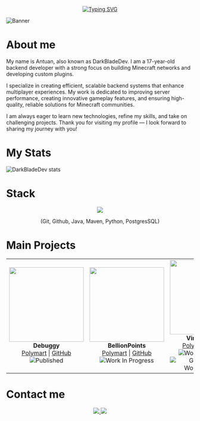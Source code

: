<p align="center">
  <a href="https://git.io/typing-svg"><img src="https://readme-typing-svg.demolab.com?font=Fira+Code&pause=1000&color=B41DF7&center=true&width=435&lines=I+am+DarkBladeDev.;Backend+programmer;Server+%26+Network+developer;Programming+is+elegant+%F0%9F%A7%A0+%E2%9C%A8" alt="Typing SVG" /></a>
</p>

![Banner](https://github.com/user-attachments/assets/da80ddbf-0e5e-4647-b576-b302843622f1)

# About me
My name is Antuan, also known as DarkBladeDev. I am a 17-year-old backend developer with a strong focus on building Minecraft networks and developing custom plugins.

I specialize in creating efficient, scalable backend systems that enhance multiplayer experiences. My work is dedicated to improving server performance, creating innovative gameplay features, and ensuring high-quality, reliable solutions for Minecraft communities.

I am always eager to learn new technologies, refine my skills, and take on challenging projects. Thank you for visiting my profile — I look forward to sharing my journey with you!



# My Stats
![DarkBladeDev stats](https://github-readme-stats.vercel.app/api?username=DarkBladeDev&show_icons=true&theme=tokyonight)

# Stack
<p align="center">
  <img src="https://skillicons.dev/icons?i=git,github,java,maven,python,postgres&perline=3" />
  <p align="center">(Git, Github, Java, Maven, Python, PostgresSQL)</p>
</p>

# Main Projects

<table>
  <tr>
    <td align="center">
      <img src="https://github.com/user-attachments/assets/47983821-ee24-402c-be5c-db67b5fcb9ba" width="200px" height="200px"><br/>
      <b>Debuggy</b><br/>
      <a href="https://polymart.org/product/7331/debuggy" target="_blank">Polymart</a> |
      <a href="#">GitHub</a><br/>
      <img alt="Published" src="https://img.shields.io/badge/Status-Published-green?style=flat">
    </td>
    <td align="center">
      <img src="https://github.com/user-attachments/assets/8a8213de-b553-414a-bd21-b5f3f168d7f8" width="200px" height="200px"><br/>
      <b>BellionPoints</b><br/>
      <a href="#" target="_blank">Polymart</a> |
      <a href="#">GitHub</a><br/>
      <img alt="Work In Progress" src="https://img.shields.io/badge/Status-Developing-orange?style=flat">
    </td>
    <td align="center">
      <img src="https://github.com/user-attachments/assets/cfd98e61-86ab-4a45-aac0-7a673d7ae8b0" width="200px" height="200px"></br/>
      <b>Virtha-Events</b><br/>
      <a href="#" target="_blank">Polymart</a> |
      <a href="https://github.com/VIRTHA/VIRTHA-Events">GitHub</a><br/>
      <img alt="Work In Progress" src="https://img.shields.io/badge/Status-Developing-orange?style=flat"> |
      <img alt="GitHub Actions Workflow Status" src="https://img.shields.io/github/actions/workflow/status/VIRTHA/VIRTHA-Events/maven.yml">
    </td>
  </tr>
</table>


# Contact me
<p align="center">
  <a href="mailto:darkbladedev@gmail.com"><img src="https://img.shields.io/badge/Gmail-D14836?style=for-the-badge&logo=gmail&logoColor=white">
  <a href="https://discord.com/users/835986372594630706"><img src="https://img.shields.io/badge/Discord-7289DA?style=for-the-badge&logo=discord&logoColor=white">
</p>
